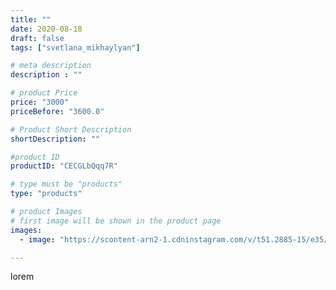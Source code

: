 ```yaml
---
title: ""
date: 2020-08-18
draft: false
tags: ["svetlana_mikhaylyan"]

# meta description
description : ""

# product Price
price: "3000"
priceBefore: "3600.0"

# Product Short Description
shortDescription: ""

#product ID
productID: "CECGLbQqq7R"

# type must be "products"
type: "products"

# product Images
# first image will be shown in the product page
images:
  - image: "https://scontent-arn2-1.cdninstagram.com/v/t51.2885-15/e35/118145354_2536382703340575_1990532030290665605_n.jpg?se=7&tp=1&_nc_ht=scontent-arn2-1.cdninstagram.com&_nc_cat=103&_nc_ohc=q19ZwpIquMIAX8Oq0Mg&ccb=7-4&oh=92b0dd8c7547bfa5fee2a9207dd89ad0&oe=6081FB3D&_nc_sid=86f79a&ig_cache_key=MjM3ODQ5MDcyNjY2OTAwNDQ5Nw%3D%3D.2-ccb7-4"

---
```

lorem

